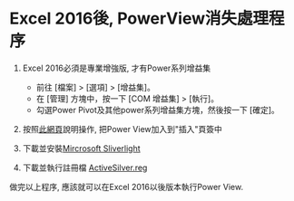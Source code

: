 # Excel 2016後, PowerView消失處理程序
1. Excel 2016必須是專業增強版, 才有Power系列增益集
    * 前往 [檔案] > [選項] > [增益集]。
    * 在 [管理] 方塊中，按一下 [COM 增益集] > [執行]。
    * 勾選Power Pivot及其他power系列增益集方塊，然後按一下 [確定]。
2.  按照[此網頁](https://www.itread01.com/content/1539889667.html)說明操作, 把Power View加入到"插入"頁簽中
    
3.  下載並安裝[Mircrosoft Sliverlight](https://github.com/wildboy2arthur/excelPowerViewNotWork/blob/main/Silverlight_x64.exe)
4.  下載並執行註冊檔 [ActiveSilver.reg](https://github.com/wildboy2arthur/excelPowerViewNotWork/blob/main/ActiveSilver.reg)

做完以上程序, 應該就可以在Excel 2016以後版本執行Power View.
